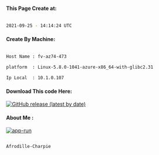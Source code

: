 
   
#### This Page Create at:

```bash

2021-09-25 - 14:14:24 UTC

```

#### Create By Machine:

```bash

Host Name : fv-az74-473

platform  : Linux-5.8.0-1041-azure-x86_64-with-glibc2.31

Ip Local  : 10.1.0.107

```
#### Download This code Here:

[![GitHub release (latest by date)](https://img.shields.io/github/v/release/Afrodille-Charpie/App-Run-1?style=for-the-badge&label=Download)](https://github.com/Afrodille-Charpie/App-Run-1/releases) 

</p> 

#### About Me :

[![app-run](https://github.com/Afrodille-Charpie/App-Run-1/actions/workflows/app-run.yml/badge.svg)](https://github.com/Afrodille-Charpie/App-Run-1/actions/workflows/app-run.yml)

```bash

Afrodille-Charpie

```

